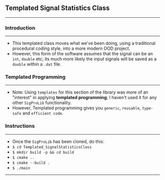 ## Templated Signal Statistics Class
---
### Introduction
---
* This templated class moves what we've been doing, using a traditional procedural coding style, into a more modern OOD project.
* However, this form of the software assumes that the signal can be an `int`, `double` etc; its much more likely the input signals will be saved as a `double` within a `.dat` file.

### Templated Programming
---
* Note: Using `templates` for this section of the library was more of an "interest" in applying __templated programming__; I haven't used it for any other `SigProLib` functionality.
* However, Templated programming gives you `generic`, `reusable`, `type-safe` and `efficient code`.
### Instructions
---
* Once the `SigProLib` has been cloned, do this:
* `$ cd Templated_SignalStatisticsClass`
* `$ mkdir build -p && cd build`
* `$ cmake ..`
* `$ cmake --build .`
* `$ ./main`
---
